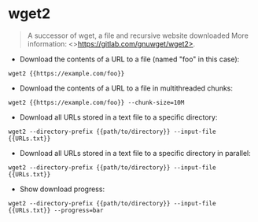 # wget2

> A successor of wget, a file and recursive website downloaded
> More information: <>https://gitlab.com/gnuwget/wget2>.

- Download the contents of a URL to a file (named "foo" in this case):

`wget2 {{https://example.com/foo}}`

- Download the contents of a URL to a file in multithreaded chunks:

`wget2 {{https://example.com/foo}} --chunk-size=10M`

- Download all URLs stored in a text file to a specific directory:

`wget2 --directory-prefix {{path/to/directory}} --input-file {{URLs.txt}}`

- Download all URLs stored in a text file to a specific directory in parallel:

`wget2 --directory-prefix {{path/to/directory}} --input-file {{URLs.txt}}`

- Show download progress:

`wget2 --directory-prefix {{path/to/directory}} --input-file {{URLs.txt}} --progress=bar`
